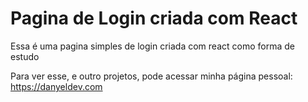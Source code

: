 # Pagina de Login criada com React

Essa é uma pagina simples de login criada com react como forma de estudo

Para ver esse, e outro projetos, pode acessar minha página pessoal:
https://danyeldev.com

